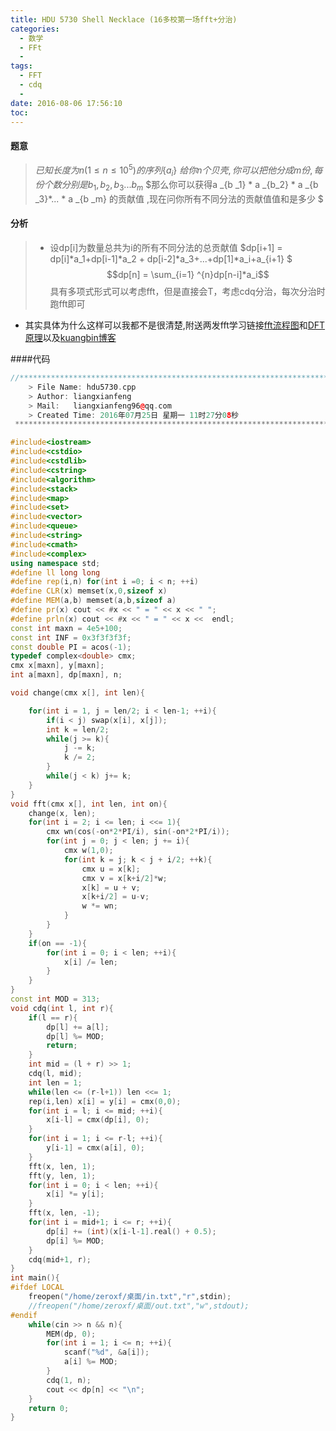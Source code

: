 ```yaml
---
title: HDU 5730 Shell Necklace (16多校第一场fft+分治)
categories:
  - 数学
  - FFt
  - 
tags:
  - FFT
  - cdq
  - 
date: 2016-08-06 17:56:10
toc: 
---
```


#### 题意
> $已知长度为n(1\leq n \leq 10^5)的序列\{a _i\}$
> $给你n个贝壳,你可以把他分成m份,每份个数分别是b _1 ,b _2 , b _3 ...b _m$
> $那么你可以获得a _{b _1} * a _{b_2} * a _{b _3}*... * a _{b _m} 的贡献值 ,现在问你所有不同分法的贡献值值和是多少 $
<!-- more -->

#### 分析
>-	设dp[i]为数量总共为i的所有不同分法的总贡献值
>	$dp[i+1] = dp[i]*a_1+dp[i-1]*a_2 + dp[i-2]*a_3+...+dp[1]*a_i+a_{i+1} $
>	$$dp[n] = \sum_{i=1} ^{n}dp[n-i]*a_i$$
>	具有多项式形式可以考虑fft，但是直接会T，考虑cdq分治，每次分治时跑fft即可

-	其实具体为什么这样可以我都不是很清楚,附送两发fft学习链接[fft流程图](http://wenku.baidu.com/view/8bfb0bd476a20029bd642d85.html )和[DFT原理](http://wlsyzx.yzu.edu.cn/kcwz/szxhcl/kechenneirong/jiaoan/jiaoan3.htm )以及[kuangbin博客](http://www.cnblogs.com/kuangbin/p/3210565.html)

####代码
```cpp
//*************************************************************************
    > File Name: hdu5730.cpp
    > Author: liangxianfeng
    > Mail:   liangxianfeng96@qq.com
    > Created Time: 2016年07月25日 星期一 11时27分08秒
 ************************************************************************/

#include<iostream>
#include<cstdio>
#include<cstdlib>
#include<cstring>
#include<algorithm>
#include<stack>
#include<map>
#include<set>
#include<vector>
#include<queue>
#include<string>
#include<cmath>
#include<complex>
using namespace std;
#define ll long long
#define rep(i,n) for(int i =0; i < n; ++i)
#define CLR(x) memset(x,0,sizeof x)
#define MEM(a,b) memset(a,b,sizeof a)
#define pr(x) cout << #x << " = " << x << " ";
#define prln(x) cout << #x << " = " << x <<  endl; 
const int maxn = 4e5+100;
const int INF = 0x3f3f3f3f;
const double PI = acos(-1);
typedef complex<double> cmx;
cmx x[maxn], y[maxn];
int a[maxn], dp[maxn], n;

void change(cmx x[], int len){

    for(int i = 1, j = len/2; i < len-1; ++i){
        if(i < j) swap(x[i], x[j]);
        int k = len/2;
        while(j >= k){
            j -= k;
            k /= 2;
        }
        while(j < k) j+= k;
    }
}
void fft(cmx x[], int len, int on){
    change(x, len);
    for(int i = 2; i <= len; i <<= 1){
        cmx wn(cos(-on*2*PI/i), sin(-on*2*PI/i));
        for(int j = 0; j < len; j += i){
            cmx w(1,0);
            for(int k = j; k < j + i/2; ++k){
                cmx u = x[k];
                cmx v = x[k+i/2]*w;
                x[k] = u + v;
                x[k+i/2] = u-v;
                w *= wn;
            }
        }
    }
    if(on == -1){
        for(int i = 0; i < len; ++i){
            x[i] /= len;
        }
    }
}
const int MOD = 313;
void cdq(int l, int r){
    if(l == r){
        dp[l] += a[l];
        dp[l] %= MOD;
        return;
    }
    int mid = (l + r) >> 1;
    cdq(l, mid);
    int len = 1;
    while(len <= (r-l+1)) len <<= 1;
    rep(i,len) x[i] = y[i] = cmx(0,0);
    for(int i = l; i <= mid; ++i){
        x[i-l] = cmx(dp[i], 0);
    }
    for(int i = 1; i <= r-l; ++i){
        y[i-1] = cmx(a[i], 0);
    }
    fft(x, len, 1);
    fft(y, len, 1);
    for(int i = 0; i < len; ++i){
        x[i] *= y[i];
    }
    fft(x, len, -1);
    for(int i = mid+1; i <= r; ++i){
        dp[i] += (int)(x[i-l-1].real() + 0.5);
        dp[i] %= MOD;
    }
    cdq(mid+1, r);
}
int main(){
#ifdef LOCAL
	freopen("/home/zeroxf/桌面/in.txt","r",stdin);
	//freopen("/home/zeroxf/桌面/out.txt","w",stdout);
#endif
    while(cin >> n && n){
        MEM(dp, 0);
        for(int i = 1; i <= n; ++i){
            scanf("%d", &a[i]);
            a[i] %= MOD;
        }
        cdq(1, n);
        cout << dp[n] << "\n";
    }
	return 0;
}
```